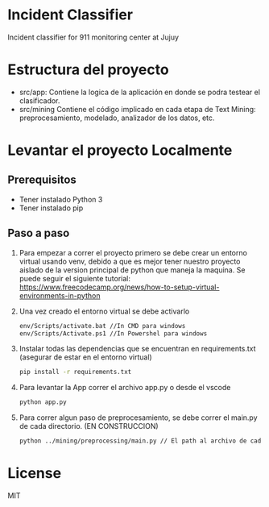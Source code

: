 # Incident Classifier
Incident classifier for 911 monitoring center at Jujuy

# Estructura del proyecto
- src/app: 
Contiene la logica de la aplicación en donde se podra testear el clasificador.
- src/mining
Contiene el código implicado en cada etapa de Text Mining: preprocesamiento, modelado, analizador de los datos, etc.

# Levantar el proyecto Localmente
## Prerequisitos
- Tener instalado Python 3
- Tener instalado pip

## Paso a paso
1) Para empezar a correr el proyecto primero se debe crear un entorno virtual usando venv, debido a que es mejor tener nuestro proyecto aislado de la version principal de python que maneja la maquina. 
Se puede seguir el siguiente tutorial: https://www.freecodecamp.org/news/how-to-setup-virtual-environments-in-python

2) Una vez creado el entorno virtual se debe activarlo 
    ```sh
    env/Scripts/activate.bat //In CMD para windows
    env/Scripts/Activate.ps1 //In Powershel para windows
    ```
3) Instalar todas las dependencias que se encuentran en requirements.txt (asegurar de estar en el entorno virtual)
    ```sh
   pip install -r requirements.txt
    ```
4) Para levantar la App correr el archivo app.py o desde el vscode
    ```sh
    python app.py
    ```
5) Para correr algun paso de preprocesamiento, se debe correr el main.py de cada directorio. (EN CONSTRUCCION)
    ```sh
    python ../mining/preprocessing/main.py // El path al archivo de cada main.py.
    ```

# License

MIT


